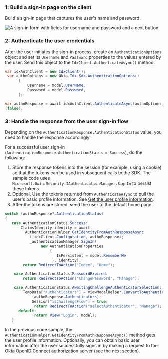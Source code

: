 ### 1: Build a sign-in page on the client

Build a sign-in page that captures the user's name and password.

<div class="half wireframe-border">

![A sign-in form with fields for username and password and a next button](/img/wireframes/sign-in-form-username-password.png)

<!--

Source image: https://www.figma.com/file/YH5Zhzp66kGCglrXQUag2E/%F0%9F%93%8A-Updated-Diagrams-for-Dev-Docs?node-id=3398%3A36678&t=wzNwSZkdctajVush-1 sign-in-form-username-password
 -->

</div>

### 2: Authenticate the user credentials

After the user initiates the sign-in process, create an `AuthenticationOptions` object and set its `Username` and `Password`
properties to the values entered by the user. Send this object to the
`IdxClient.AuthenticateAsync()` method.

```csharp
var idxAuthClient = new IdxClient();
 var authnOptions = new Okta.Idx.Sdk.AuthenticationOptions()
      {
          Username = model.UserName,
          Password = model.Password,
      };

var authnResponse = await idxAuthClient.AuthenticateAsync(authnOptions).ConfigureAwait
(false);
```

### 3: Handle the response from the user sign-in flow

Depending on the `AuthenticationResponse.AuthenticationStatus` value, you need to handle the response accordingly:

For a successful user sign-in
(`AuthenticationResponse.AuthenticationStatus = Success`), do the following:

1. Store the response tokens into the session (for example, using a cookie) so that the tokens can be used in
   subsequent calls to the SDK. The sample code uses `Microsoft.Owin.Security.IAuthenticationManager.SignIn` to persist these tokens.
1. Optional. Use the tokens returned from `AuthenticateAsync` to pull the user's basic profile information. See [Get the user profile information](#get-the-user-profile-information).
1. After the tokens are stored, send the user to the default home page.

```csharp
switch (authnResponse?.AuthenticationStatus)
{
   case AuthenticationStatus.Success:
       ClaimsIdentity identity = await
         AuthenticationHelper.GetIdentityFromAuthResponseAsync
           (_idxClient.Configuration, authnResponse);
           _authenticationManager.SignIn(
                new AuthenticationProperties
                    {
                       IsPersistent = model.RememberMe
                     }, identity);
        return RedirectToAction("Index", "Home");

    case AuthenticationStatus.PasswordExpired:
        return RedirectToAction("ChangePassword", "Manage");

    case AuthenticationStatus.AwaitingChallengeAuthenticatorSelection:
        TempData["authenticators"] = ViewModelHelper.ConvertToAuthenticatorViewModelList
            (authnResponse.Authenticators);
            Session["isChallengeFlow"] = true;
             return RedirectToAction("selectAuthenticator", "Manage");
      default:
             return View("Login", model);
   }

```

In the previous code sample, the `AuthenticationHelper.GetIdentityFromAuthResponseAsync()` method gets the user profile information. Optionally, you can obtain basic user information after the user successfully signs in by making a request to the Okta OpenID Connect authorization server (see the next section).
